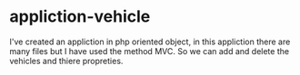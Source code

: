 # appliction-vehicle

I've created an appliction in php oriented object, in this appliction there are many files but I have used the method MVC.
So we can add and delete the vehicles and thiere propreties. 

